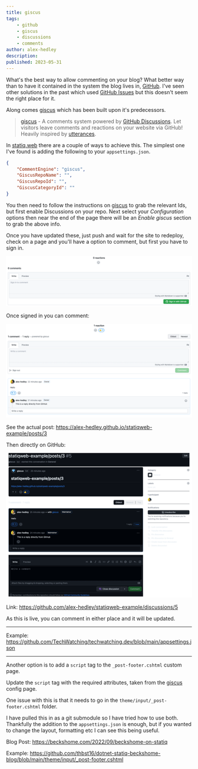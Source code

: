 ```yaml
---
title: giscus
tags:
    - github
    - giscus
    - discussions
    - comments
author: alex-hedley
description: 
published: 2023-05-31
---
```


What's the best way to allow commenting on your blog? What better way than to have it contained in the system the blog lives in, [GitHub](https://github.com/). I've seen other solutions in the past which used [GitHub Issues](https://github.com/features/issues) but this doesn't seem the right place for it.

Along comes [giscus](https://giscus.app) which has been built upon it's predecessors.

> [giscus](https://giscus.app) - A comments system powered by [GitHub Discussions](https://docs.github.com/en/discussions). Let visitors leave comments and reactions on your website via GitHub! Heavily inspired by [utterances](https://github.com/utterance/utterances).

In [statiq.web](https://www.statiq.dev/web) there are a couple of ways to achieve this. The simplest one I've found is adding the following to your `appsettings.json`.

```json
{
    "CommentEngine": "giscus",
    "GiscusRepoName": "",
    "GiscusRepoId": "",
    "GiscusCategoryId": ""
}
```

You then need to follow the instructions on [giscus](https://giscus.app) to grab the relevant Ids, but first enable Discussions on your repo. Next select your *Configuration* options then near the end of the page there will be an *Enable giscus* section to grab the above info.

Once you have updated these, just push and wait for the site to redeploy, check on a page and you'll have a option to comment, but first you have to sign in.

![Sign In](images/giscus/sign-in.png "Sign In")

Once signed in you can comment:

![Blog Comments](images/giscus/blog-comments.png "Blog Comments")

See the actual post: https://alex-hedley.github.io/statiqweb-example/posts/3

Then directly on GitHub:

![GitHub Discussion](images/giscus/github-discussion.png "GitHub Discussion")

Link: https://github.com/alex-hedley/statiqweb-example/discussions/5

As this is live, you can comment in either place and it will be updated.

---

Example: https://github.com/TechWatching/techwatching.dev/blob/main/appsettings.json

---

Another option is to add a `script` tag to the `_post-footer.cshtml` custom page.

Update the `script` tag with the required attributes, taken from the [giscus](https://giscus.app) config page.

One issue with this is that it needs to go in the `theme/input/_post-footer.cshtml` folder.

I have pulled this in as a git submodule so I have tried how to use both. Thankfully the addition to the `appsettings.json` is enough, but if you wanted to change the layout, formatting etc I can see this being useful.

Blog Post: https://beckshome.com/2022/09/beckshome-on-statiq

Example: https://github.com/thbst16/dotnet-statiq-beckshome-blog/blob/main/theme/input/_post-footer.cshtml
